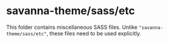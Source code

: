 # savanna-theme/sass/etc

This folder contains miscellaneous SASS files. Unlike `"savanna-theme/sass/etc"`, these files
need to be used explicitly.
